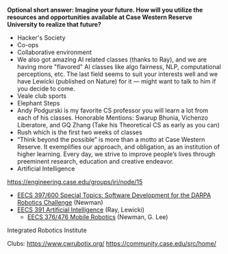 **Optional short answer: Imagine your future. How will you utilize the resources and opportunities available at Case Western Reserve University to realize that future?**
- Hacker's Society
- Co-ops
- Collaborative environment
- We also got amazing AI related classes (thanks to Ray), and we are having more "flavored" AI classes like algo fairness, NLP, computational perceptions, etc. The last field seems to suit your interests well and we have Lewicki (published on Nature) for it — might want to talk to him if you decide to come.
- Veale club sports
- Elephant Steps
- Andy Podgurski is my favorite CS professor you will learn a lot from each of his classes. Honorable Mentions: Swarup Bhunia, Vichenzo Liberatore, and GQ Zhang (Take his Theoretical CS as early as you can)
- Rush which is the first two weeks of classes
- “Think beyond the possible” is more than a motto at Case Western Reserve. It exemplifies our approach, and obligation, as an institution of higher learning. Every day, we strive to improve people’s lives through preeminent research, education and creative endeavor.
- Artificial Intelligence

https://engineering.case.edu/groups/iri/node/15
- [EECS 397/600 Special Topics: Software Development for the DARPA Robotics Challenge](https://engineering.case.edu/groups/iri/sites/engineering.case.edu.groups.iri/files/docs/drc_course_description_1.pdf) (Newman)
- [EECS 391 Artificial Intelligence](https://engineering.case.edu/groups/iri/sites/engineering.case.edu.groups.iri/files/docs/eecs391introductiontoai.pdf) (Ray, Lewicki)
	- [EECS 376/476 Mobile Robotics](https://engineering.case.edu/groups/iri/sites/engineering.case.edu.groups.iri/files/docs/eecs_376-476_mobile_robotics_gsl7.pdf) (Newman, G. Lee)

Integrated Robotics Institute 

Clubs:
https://www.cwrubotix.org/
https://community.case.edu/src/home/

